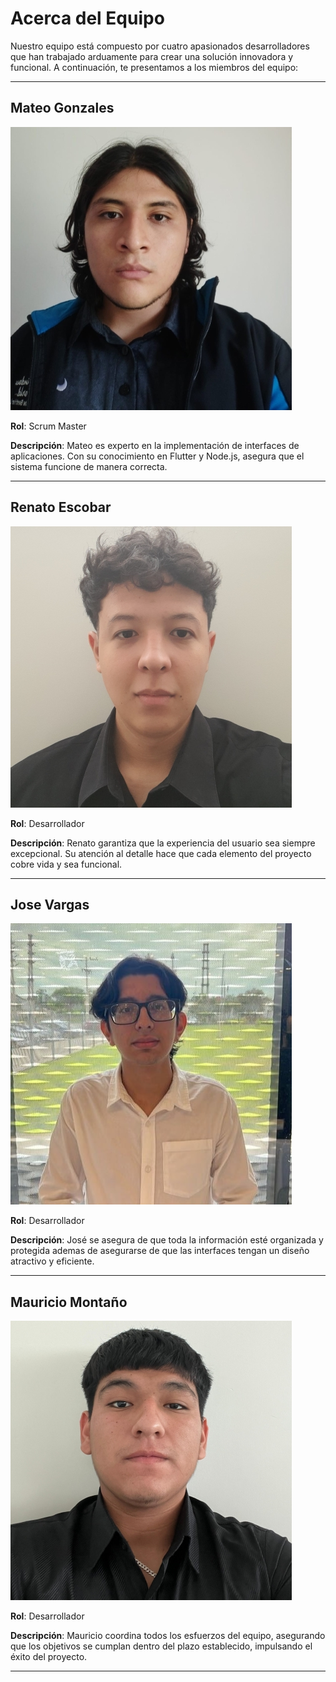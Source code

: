 # **Acerca del Equipo**

Nuestro equipo está compuesto por cuatro apasionados desarrolladores que han trabajado arduamente para crear una solución innovadora y funcional. A continuación, te presentamos a los miembros del equipo:

---

## **Mateo Gonzales**

![Mateo Gonzales](assets/mateo4.jpg)

**Rol**: Scrum Master  

**Descripción**: Mateo es experto en la implementación de interfaces de aplicaciones. Con su conocimiento en Flutter y Node.js, asegura que el sistema funcione de manera correcta.

---

## **Renato Escobar**

![Renato Escobar](assets/renato4.jpg)

**Rol**: Desarrollador 

**Descripción**: Renato garantiza que la experiencia del usuario sea siempre excepcional. Su atención al detalle hace que cada elemento del proyecto cobre vida y sea funcional.

---

## **Jose Vargas**

![Jose Vargas](assets/java2.jpg)

**Rol**: Desarrollador 

**Descripción**: José se asegura de que toda la información esté organizada y protegida ademas de asegurarse de que las interfaces tengan un diseño atractivo y eficiente.

---

## **Mauricio Montaño**

![Mauricio Montaño](assets/mauricio4.jpg)

**Rol**: Desarrollador 

**Descripción**: Mauricio coordina todos los esfuerzos del equipo, asegurando que los objetivos se cumplan dentro del plazo establecido, impulsando el éxito del proyecto.

---

